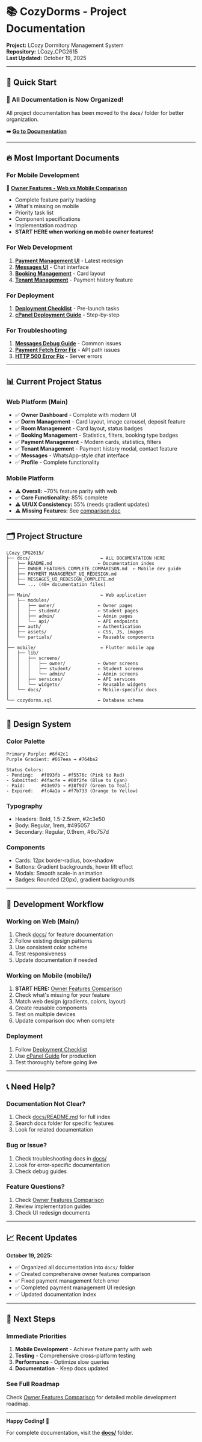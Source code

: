 # 📚 CozyDorms - Project Documentation

**Project:** LCozy Dormitory Management System  
**Repository:** LCozy_CPG2615  
**Last Updated:** October 19, 2025

---

## 🎯 Quick Start

### 📂 All Documentation is Now Organized!

All project documentation has been moved to the **`docs/`** folder for better organization.

**➡️ [Go to Documentation](docs/README.md)**

---

## 🔥 Most Important Documents

### For Mobile Development
**📱 [Owner Features - Web vs Mobile Comparison](docs/OWNER_FEATURES_COMPLETE_COMPARISON.md)**
- Complete feature parity tracking
- What's missing on mobile
- Priority task list
- Component specifications
- Implementation roadmap
- **START HERE when working on mobile owner features!**

### For Web Development
1. **[Payment Management UI](docs/PAYMENT_MANAGEMENT_UI_REDESIGN.md)** - Latest redesign
2. **[Messages UI](docs/MESSAGES_UI_REDESIGN_COMPLETE.md)** - Chat interface
3. **[Booking Management](docs/BOOKING_MANAGEMENT_REDESIGN.md)** - Card layout
4. **[Tenant Management](docs/TENANT_MANAGEMENT_ENHANCED.md)** - Payment history feature

### For Deployment
1. **[Deployment Checklist](docs/DEPLOYMENT_CHECKLIST.md)** - Pre-launch tasks
2. **[cPanel Deployment Guide](docs/CPANEL_DEPLOYMENT_GUIDE.md)** - Step-by-step

### For Troubleshooting
1. **[Messages Debug Guide](docs/MESSAGES_DEBUG_GUIDE.md)** - Common issues
2. **[Payment Fetch Error Fix](docs/PAYMENT_FETCH_ERROR_FIX.md)** - API path issues
3. **[HTTP 500 Error Fix](docs/HTTP_500_ERROR_FIX.md)** - Server errors

---

## 📊 Current Project Status

### Web Platform (Main)
- ✅ **Owner Dashboard** - Complete with modern UI
- ✅ **Dorm Management** - Card layout, image carousel, deposit feature
- ✅ **Room Management** - Card layout, status badges
- ✅ **Booking Management** - Statistics, filters, booking type badges
- ✅ **Payment Management** - Modern cards, statistics, filters
- ✅ **Tenant Management** - Payment history modal, contact feature
- ✅ **Messages** - WhatsApp-style chat interface
- ✅ **Profile** - Complete functionality

### Mobile Platform
- ⚠️ **Overall:** ~70% feature parity with web
- ✅ **Core Functionality:** 85% complete
- ⚠️ **UI/UX Consistency:** 55% (needs gradient updates)
- ⚠️ **Missing Features:** See [comparison doc](docs/OWNER_FEATURES_COMPLETE_COMPARISON.md)

---

## 🗂️ Project Structure

```
LCozy_CPG2615/
├── docs/                          ← ALL DOCUMENTATION HERE
│   ├── README.md                 ← Documentation index
│   ├── OWNER_FEATURES_COMPLETE_COMPARISON.md  ← Mobile dev guide
│   ├── PAYMENT_MANAGEMENT_UI_REDESIGN.md
│   ├── MESSAGES_UI_REDESIGN_COMPLETE.md
│   └── ... (40+ documentation files)
│
├── Main/                          ← Web application
│   ├── modules/
│   │   ├── owner/                ← Owner pages
│   │   ├── student/              ← Student pages
│   │   ├── admin/                ← Admin pages
│   │   └── api/                  ← API endpoints
│   ├── auth/                     ← Authentication
│   ├── assets/                   ← CSS, JS, images
│   └── partials/                 ← Reusable components
│
├── mobile/                        ← Flutter mobile app
│   ├── lib/
│   │   ├── screens/
│   │   │   ├── owner/            ← Owner screens
│   │   │   ├── student/          ← Student screens
│   │   │   └── admin/            ← Admin screens
│   │   ├── services/             ← API services
│   │   └── widgets/              ← Reusable widgets
│   └── docs/                     ← Mobile-specific docs
│
└── cozydorms.sql                 ← Database schema
```

---

## 🎨 Design System

### Color Palette
```
Primary Purple: #6f42c1
Purple Gradient: #667eea → #764ba2

Status Colors:
- Pending:   #f093fb → #f5576c (Pink to Red)
- Submitted: #4facfe → #00f2fe (Blue to Cyan)
- Paid:      #43e97b → #38f9d7 (Green to Teal)
- Expired:   #fc4a1a → #f7b733 (Orange to Yellow)
```

### Typography
- Headers: Bold, 1.5-2.5rem, #2c3e50
- Body: Regular, 1rem, #495057
- Secondary: Regular, 0.9rem, #6c757d

### Components
- Cards: 12px border-radius, box-shadow
- Buttons: Gradient backgrounds, hover lift effect
- Modals: Smooth scale-in animation
- Badges: Rounded (20px), gradient backgrounds

---

## 🚀 Development Workflow

### Working on Web (Main/)
1. Check [docs/](docs/README.md) for feature documentation
2. Follow existing design patterns
3. Use consistent color scheme
4. Test responsiveness
5. Update documentation if needed

### Working on Mobile (mobile/)
1. **START HERE:** [Owner Features Comparison](docs/OWNER_FEATURES_COMPLETE_COMPARISON.md)
2. Check what's missing for your feature
3. Match web design (gradients, colors, layout)
4. Create reusable components
5. Test on multiple devices
6. Update comparison doc when complete

### Deployment
1. Follow [Deployment Checklist](docs/DEPLOYMENT_CHECKLIST.md)
2. Use [cPanel Guide](docs/CPANEL_DEPLOYMENT_GUIDE.md) for production
3. Test thoroughly before going live

---

## 📞 Need Help?

### Documentation Not Clear?
1. Check [docs/README.md](docs/README.md) for full index
2. Search docs folder for specific features
3. Look for related documentation

### Bug or Issue?
1. Check troubleshooting docs in [docs/](docs/)
2. Look for error-specific documentation
3. Check debug guides

### Feature Questions?
1. Check [Owner Features Comparison](docs/OWNER_FEATURES_COMPLETE_COMPARISON.md)
2. Review implementation guides
3. Check UI redesign documents

---

## 📈 Recent Updates

**October 19, 2025:**
- ✅ Organized all documentation into `docs/` folder
- ✅ Created comprehensive owner features comparison
- ✅ Fixed payment management fetch error
- ✅ Completed payment management UI redesign
- ✅ Updated documentation index

---

## 🎯 Next Steps

### Immediate Priorities
1. **Mobile Development** - Achieve feature parity with web
2. **Testing** - Comprehensive cross-platform testing
3. **Performance** - Optimize slow queries
4. **Documentation** - Keep docs updated

### See Full Roadmap
Check [Owner Features Comparison](docs/OWNER_FEATURES_COMPLETE_COMPARISON.md) for detailed mobile development roadmap.

---

**Happy Coding! 🚀**

For complete documentation, visit the **[docs/](docs/)** folder.

